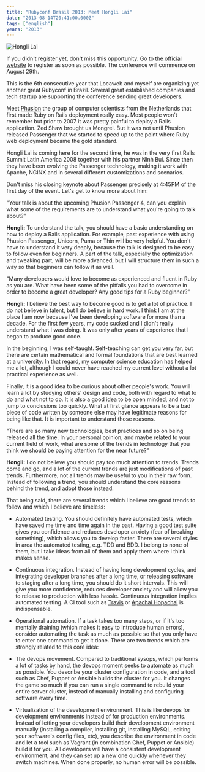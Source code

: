 ```yaml
---
title: "Rubyconf Brasil 2013: Meet Hongli Lai"
date: "2013-08-14T20:41:00.000Z"
tags: ["english"]
years: "2013"
---
```


<p></p>
<p><img src="http://www.rubyconf.com.br/assets/speakers/hongli_lai-2cfc23d129a2a1f001d84df45863071a.jpg" srcset="http://www.rubyconf.com.br/assets/speakers/hongli_lai-2cfc23d129a2a1f001d84df45863071a.jpg 2x" alt="Hongli Lai"></p>
<p>If you didn't register yet, don't miss this opportunity. Go to <a href="http://www.rubyconf.com.br">the official website</a> to register as soon as possible. The conference will commence on August 29th.</p>
<p>This is the 6th consecutive year that Locaweb and myself are organizing yet another great Rubyconf in Brazil. Several great established companies and tech startup are supporting the conference sending great developers.</p>
<p>Meet <a href="http://www.phusion.nl/">Phusion</a> the group of computer scientists from the Netherlands that first made Ruby on Rails deployment really easy. Most people won't remember but prior to 2007 it was pretty painful to deploy a Rails application. Zed Shaw brought us Mongrel. But it was not until Phusion released Passenger that we started to speed up to the point where Ruby web deployment became the gold standard.</p>
<p>Hongli Lai is coming here for the second time, he was in the very first Rails Summit Latin America 2008 together with his partner Ninh Bui. Since then they have been evolving the Passenger technology, making it work with Apache, NGINX and in several different customizations and scenarios.</p>
<p>Don't miss his closing keynote about Passenger precisely at 4:45PM of the first day of the event. Let's get to know more about him:</p>
<p></p>
<p></p>
<p>"Your talk is about the upcoming Phusion Passenger 4, can you explain what some of the requirements are to understand what you're going to talk about?"</p>
<p><strong>Hongli:</strong> To understand the talk, you should have a basic understanding on how to deploy a Rails application. For example, past experience with using Phusion Passenger, Unicorn, Puma or Thin will be very helpful. You don't have to understand it very deeply, because the talk is designed to be easy to follow even for beginners. A part of the talk, especially the optimization and tweaking part, will be more advanced, but I will structure them in such a way so that beginners can follow it as well.</p>
<p>"Many developers would love to become as experienced and fluent in Ruby as you are. What have been some of the pitfalls you had to overcome in order to become a great developer? Any good tips for a Ruby beginner?"</p>
<p><strong>Hongli:</strong> I believe the best way to become good is to get a lot of practice. I do not believe in talent, but I do believe in hard work. I think I am at the place I am now because I've been developing software for more than a decade. For the first few years, my code sucked and I didn't really understand what I was doing. It was only after years of experience that I began to produce good code.</p>
<p>In the beginning, I was self-taught. Self-teaching can get you very far, but there are certain mathematical and formal foundations that are best learned at a university. In that regard, my computer science education has helped me a lot, although I could never have reached my current level without a lot practical experience as well.</p>
<p>Finally, it is a good idea to be curious about other people's work. You will learn a lot by studying others' design and code, both with regard to what to do and what not to do. It is also a good idea to be open minded, and not to jump to conclusions too quickly. What at first glance appears to be a bad piece of code written by someone else may have legitimate reasons for being like that. It is important to understand those reasons.</p>
<p>"There are so many new technologies, best practices and so on being released all the time. In your personal opinion, and maybe related to your current field of work, what are some of the trends in technology that you think we should be paying attention for the near future?"</p>
<p><strong>Hongli:</strong> I do not believe you should pay too much attention to trends. Trends come and go, and a lot of the current trends are just modifications of past trends. Furthermore, not all trends may be useful to you in their raw form. Instead of following a trend, you should understand the core reasons behind the trend, and adopt those instead.</p>
<p>That being said, there are several trends which I believe are good trends to follow and which I believe are timeless:</p>
<ul>
  <li>
    <p>Automated testing. You should definitely have automated tests, which have saved me time and time again in the past. Having a good test suite gives you confidence and reduces developer anxiety (fear of breaking something), which allows you to develop faster. There are several styles in area the automated testing, e.g. TDD and BDD. I belong to none of them, but I take ideas from all of them and apply them where I think makes sense.</p>
  </li>
  <li>
    <p>Continuous integration. Instead of having long development cycles, and integrating developer branches after a long time, or releasing software to staging after a long time, you should do it short intervals. This will give you more confidence, reduces developer anxiety and will allow you to release to production with less hassle. Continuous integration implies automated testing. A CI tool such as <a href="https://travis-ci.org/">Travis</a> or <a href="https://github.com/phusion/apachai-hopachai">Apachai Hopachai</a> is indispensable.</p>
  </li>
  <li>
    <p>Operational automation. If a task takes too many steps, or if it's too mentally draining (which makes it easy to introduce human errors), consider automating the task as much as possible so that you only have to enter one command to get it done. There are two trends which are strongly related to this core idea:</p>
  </li>
  <li>
    <p>The devops movement. Compared to traditional sysops, which performs a lot of tasks by hand, the devops moment seeks to automate as much as possible. You describe your cluster configuration in code, and a tool such as Chef, Puppet or Ansible builds the cluster for you. It changes the game so much if you can run a single command to rebuild your entire server cluster, instead of manually installing and configuring software every time.</p>
  </li>
  <li>
    <p>Virtualization of the development environment. This is like devops for development environments instead of for production environments. Instead of letting your developers build their development environment manually (installing a compiler, installing git, installing MySQL, editing your software's config files, etc), you describe the environment in code and let a tool such as Vagrant (in combination Chef, Puppet or Ansible) build it for you. All developers will have a consistent development environment, and they can set up a new one quickly whenever they switch machines. When done properly, no human error will be possible.</p>
  </li>
</ul>
<p></p>